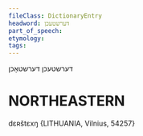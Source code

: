 ```yaml
---
fileClass: DictionaryEntry
headword: דערשטעכן
part_of_speech: 
etymology: 
tags: 
---
```

דערשטעכן
דערשטאָכן

NORTHEASTERN
==============

dɛʀštɛxŋ {LITHUANIA, Vilnius, 54257}
